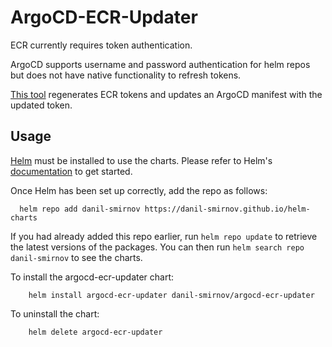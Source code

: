 # ArgoCD-ECR-Updater

ECR currently requires token authentication.

ArgoCD supports username and password authentication for helm repos but does not have native functionality to refresh tokens.

[This tool](https://github.com/danil-smirnov/argocd-ecr-updater) regenerates ECR tokens and updates an ArgoCD manifest with the updated token.

## Usage

[Helm](https://helm.sh) must be installed to use the charts.  Please refer to
Helm's [documentation](https://helm.sh/docs) to get started.

Once Helm has been set up correctly, add the repo as follows:
```
  helm repo add danil-smirnov https://danil-smirnov.github.io/helm-charts
```

If you had already added this repo earlier, run `helm repo update` to retrieve
the latest versions of the packages.  You can then run `helm search repo
danil-smirnov` to see the charts.

To install the argocd-ecr-updater chart:
```
    helm install argocd-ecr-updater danil-smirnov/argocd-ecr-updater
```

To uninstall the chart:
```
    helm delete argocd-ecr-updater
```